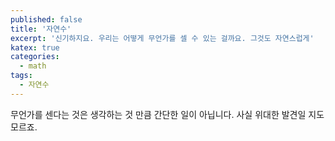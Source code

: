 ```yaml
---
published: false
title: '자연수'
excerpt: '신기하지요. 우리는 어떻게 무언가를 셀 수 있는 걸까요. 그것도 자연스럽게'
katex: true
categories:
  - math
tags:
  - 자연수
---
```


무언가를 센다는 것은 생각하는 것 만큼 간단한 일이 아닙니다. 사실 위대한 발견일 지도 모르죠. 

